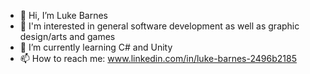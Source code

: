 - 👋 Hi, I’m Luke Barnes
- 👀 I'm interested in general software development as well as graphic design/arts and games
- 🌱 I’m currently learning C# and Unity
- 📫 How to reach me: www.linkedin.com/in/luke-barnes-2496b2185

